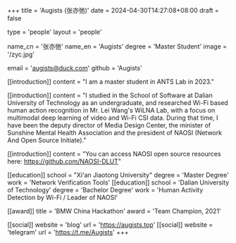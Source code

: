 +++
title = 'Augists (张亦弛)'
date = 2024-04-30T14:27:08+08:00
draft = false

type = 'people'
layout = 'people'

name_cn = '张亦弛'
name_en = 'Augists'
degree = 'Master Student'
image = '/zyc.jpg'

email = 'augists@duck.com'
github = 'Augists'

[[introduction]]
    content = "I am a master student in ANTS Lab in 2023."

[[introduction]]
    content = "I studied in the School of Software at Dalian University of Technology as an undergraduate, and researched Wi-Fi based human action recognition in Mr. Lei Wang's WiLNA Lab, with a focus on multimodal deep learning of video and Wi-Fi CSI data. During that time, I have been the deputy director of Media Design Center, the minister of Sunshine Mental Health Association and the president of NAOSI (Network And Open Source Initiate)."

[[introduction]]
    content = "You can access NAOSI open source resources here: https://github.com/NAOSI-DLUT"

[[education]]
    school = "Xi'an Jiaotong University"
    degree = 'Master Degree'
    work = 'Network Verification Tools'
[[education]]
    school = 'Dalian University of Technology'
    degree = 'Bachelor Degree'
    work = 'Human Activity Detection by Wi-Fi / Leader of NAOSI'

[[award]]
    title = 'BMW China Hackathon'
    award = 'Team Champion, 2021'

[[social]]
    website = 'blog'
    url = 'https://augists.top'
[[social]]
    website = 'telegram'
    url = 'https://t.me/Augists'
+++
